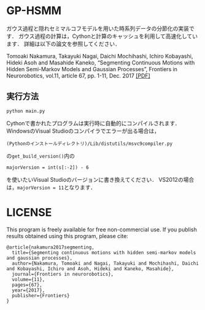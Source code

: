# GP-HSMM

ガウス過程と隠れセミマルコフモデルを用いた時系列データの分節化の実装です．
ガウス過程の計算は，Cythonと計算のキャッシュを利用して高速化しています．
詳細は以下の論文を参照してください．

Tomoaki Nakamura, Takayuki Nagai, Daichi Mochihashi, Ichiro Kobayashi, Hideki Asoh and Masahide Kaneko, “Segmenting Continuous Motions with Hidden Semi-Markov Models and Gaussian Processes”, Frontiers in Neurorobotics, vol.11, article 67, pp. 1-11, Dec. 2017 [[PDF]](https://github.com/naka-lab/GP-HSMM/raw/master/main.pdf)

## 実行方法

```
python main.py
```

Cythonで書かれたプログラムは実行時に自動的にコンパイルされます．
WindowsのVisual Studioのコンパイラでエラーが出る場合は，

```
(Pythonのインストールディレクトリ)/Lib/distutils/msvc9compiler.py
```

の`get_build_version()`内の

```
majorVersion = int(s[:-2]) - 6
```

を使いたいVisual Studioのバージョンに書き換えてください．
VS2012の場合は，`majorVersion = 11`となります．

# LICENSE
This program is freely available for free non-commercial use. 
If you publish results obtained using this program, please cite:

```
@article{nakamura2017segmenting,
  title={Segmenting continuous motions with hidden semi-markov models and gaussian processes},
  author={Nakamura, Tomoaki and Nagai, Takayuki and Mochihashi, Daichi and Kobayashi, Ichiro and Asoh, Hideki and Kaneko, Masahide},
  journal={Frontiers in neurorobotics},
  volume={11},
  pages={67},
  year={2017},
  publisher={Frontiers}
}
```
